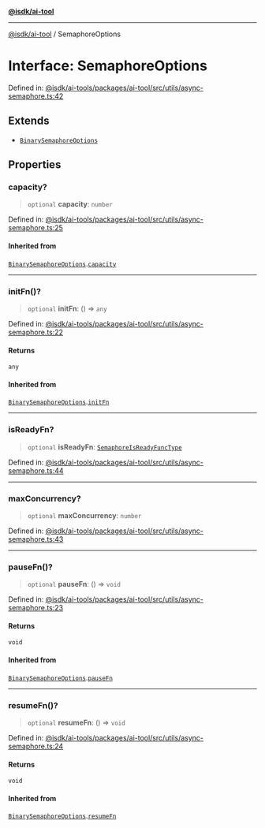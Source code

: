 [**@isdk/ai-tool**](../README.md)

***

[@isdk/ai-tool](../globals.md) / SemaphoreOptions

# Interface: SemaphoreOptions

Defined in: [@isdk/ai-tools/packages/ai-tool/src/utils/async-semaphore.ts:42](https://github.com/isdk/ai-tool.js/blob/4ebf370aaec9c78535cb40ffc19656d7bddcb145/src/utils/async-semaphore.ts#L42)

## Extends

- [`BinarySemaphoreOptions`](BinarySemaphoreOptions.md)

## Properties

### capacity?

> `optional` **capacity**: `number`

Defined in: [@isdk/ai-tools/packages/ai-tool/src/utils/async-semaphore.ts:25](https://github.com/isdk/ai-tool.js/blob/4ebf370aaec9c78535cb40ffc19656d7bddcb145/src/utils/async-semaphore.ts#L25)

#### Inherited from

[`BinarySemaphoreOptions`](BinarySemaphoreOptions.md).[`capacity`](BinarySemaphoreOptions.md#capacity)

***

### initFn()?

> `optional` **initFn**: () => `any`

Defined in: [@isdk/ai-tools/packages/ai-tool/src/utils/async-semaphore.ts:22](https://github.com/isdk/ai-tool.js/blob/4ebf370aaec9c78535cb40ffc19656d7bddcb145/src/utils/async-semaphore.ts#L22)

#### Returns

`any`

#### Inherited from

[`BinarySemaphoreOptions`](BinarySemaphoreOptions.md).[`initFn`](BinarySemaphoreOptions.md#initfn)

***

### isReadyFn?

> `optional` **isReadyFn**: [`SemaphoreIsReadyFuncType`](../type-aliases/SemaphoreIsReadyFuncType.md)

Defined in: [@isdk/ai-tools/packages/ai-tool/src/utils/async-semaphore.ts:44](https://github.com/isdk/ai-tool.js/blob/4ebf370aaec9c78535cb40ffc19656d7bddcb145/src/utils/async-semaphore.ts#L44)

***

### maxConcurrency?

> `optional` **maxConcurrency**: `number`

Defined in: [@isdk/ai-tools/packages/ai-tool/src/utils/async-semaphore.ts:43](https://github.com/isdk/ai-tool.js/blob/4ebf370aaec9c78535cb40ffc19656d7bddcb145/src/utils/async-semaphore.ts#L43)

***

### pauseFn()?

> `optional` **pauseFn**: () => `void`

Defined in: [@isdk/ai-tools/packages/ai-tool/src/utils/async-semaphore.ts:23](https://github.com/isdk/ai-tool.js/blob/4ebf370aaec9c78535cb40ffc19656d7bddcb145/src/utils/async-semaphore.ts#L23)

#### Returns

`void`

#### Inherited from

[`BinarySemaphoreOptions`](BinarySemaphoreOptions.md).[`pauseFn`](BinarySemaphoreOptions.md#pausefn)

***

### resumeFn()?

> `optional` **resumeFn**: () => `void`

Defined in: [@isdk/ai-tools/packages/ai-tool/src/utils/async-semaphore.ts:24](https://github.com/isdk/ai-tool.js/blob/4ebf370aaec9c78535cb40ffc19656d7bddcb145/src/utils/async-semaphore.ts#L24)

#### Returns

`void`

#### Inherited from

[`BinarySemaphoreOptions`](BinarySemaphoreOptions.md).[`resumeFn`](BinarySemaphoreOptions.md#resumefn)
